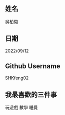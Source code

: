 姓名
----
吳柏毅

日期
----
2022/09/12

Github Username
---------------
SHKfeng02

我最喜歡的三件事
---------------
玩遊戲  數學  睡覺